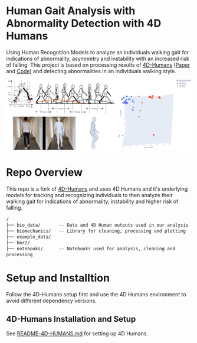 # Human Gait Analysis with Abnormality Detection with 4D Humans
Using Human Recognition Models to analyze an individuals walking gait for indications of abnormality, asymmetry and instability with an increased risk of falling.
This project is based on processing results of [4D-Humans](https://shubham-goel.github.io/4dhumans/) ([Paper](https://arxiv.org/pdf/2305.20091.pdf) and [Code](https://github.com/shubham-goel/4D-Humans)) and detecting abnormalities in an individuals walking style.

![teaser](assets/walking-teaser.png)


# Repo Overview

This repo is a fork of [4D-Humans](https://github.com/shubham-goel/4D-Humans) and uses 4D Humans and it's underlying models for tracking and recognizing individuals to then analyze their walking gait for indications of abnormality, instability and higher risk of falling.

```
/
├── bio_data/       -- Data and 4D Human outputs used in our analysis 
├── biomechanics/   -- Library for cleaning, processing and plotting
├── example_data/
├── hmr2/
├── notebooks/      -- Notebooks used for analysis, cleaning and processing
```
# Setup and Installtion
Follow the 4D-Humans setup first and use the 4D Humans environment to avoid different dependency versions.

## 4D-Humans Installation and Setup
See [README-4D-HUMANS.md](README-4D-Humans.md) for setting up 4D Humans.